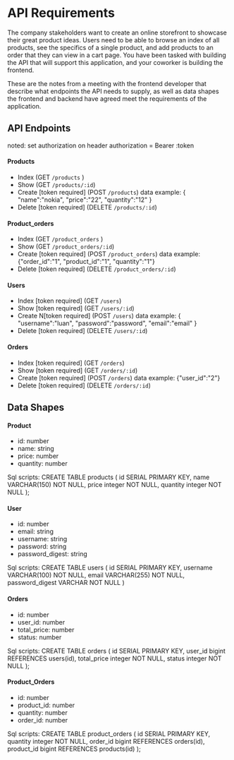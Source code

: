 # API Requirements

The company stakeholders want to create an online storefront to showcase their great product ideas. Users need to be able to browse an index of all products, see the specifics of a single product, and add products to an order that they can view in a cart page. You have been tasked with building the API that will support this application, and your coworker is building the frontend.

These are the notes from a meeting with the frontend developer that describe what endpoints the API needs to supply, as well as data shapes the frontend and backend have agreed meet the requirements of the application.

## API Endpoints

noted: set authorization on header
authorization = Bearer :token

#### Products

- Index (GET `/products` )
- Show (GET `/products/:id`)
- Create [token required] (POST `/products`)
  data example:
  {
  "name":"nokia",
  "price":"22",
  "quantity":"12"
  }
- Delete [token required] (DELETE `/products/:id`)

#### Product_orders

- Index (GET `/product_orders` )
- Show (GET `/product_orders/:id`)
- Create [token required] (POST `/product_orders`)
  data example: {"order_id":"1",
  "product_id":"1",
  "quantity":"1"}
- Delete [token required] (DELETE `/product_orders/:id`)

#### Users

- Index [token required] (GET `/users`)
- Show [token required] (GET `/users/:id`)
- Create N[token required] (POST `/users`)
  data example: {
  "username":"luan",
  "password":"password",
  "email":"email"
  }
- Delete [token required] (DELETE `/users/:id`)

#### Orders

- Index [token required] (GET `/orders`)
- Show [token required] (GET `/orders/:id`)
- Create [token required] (POST `/orders`)
  data example: {"user_id":"2"}
- Delete [token required] (DELETE `/orders/:id`)

## Data Shapes

#### Product

- id: number
- name: string
- price: number
- quantity: number

Sql scripts:
CREATE TABLE products (
id SERIAL PRIMARY KEY,
name VARCHAR(150) NOT NULL,
price integer NOT NULL,
quantity integer NOT NULL
);

#### User

- id: number
- email: string
- username: string
- password: string
- password_digest: string

Sql scripts:
CREATE TABLE users (
id SERIAL PRIMARY KEY,
username VARCHAR(100) NOT NULL,
email VARCHAR(255) NOT NULL,
password_digest VARCHAR NOT NULL
)

#### Orders

- id: number
- user_id: number
- total_price: number
- status: number

Sql scripts:
CREATE TABLE orders (
id SERIAL PRIMARY KEY,
user_id bigint REFERENCES users(id),
total_price integer NOT NULL,
status integer NOT NULL
);

#### Product_Orders

- id: number
- product_id: number
- quantity: number
- order_id: number

Sql scripts:
CREATE TABLE product_orders (
id SERIAL PRIMARY KEY,
quantity integer NOT NULL,
order_id bigint REFERENCES orders(id),
product_id bigint REFERENCES products(id)
);
